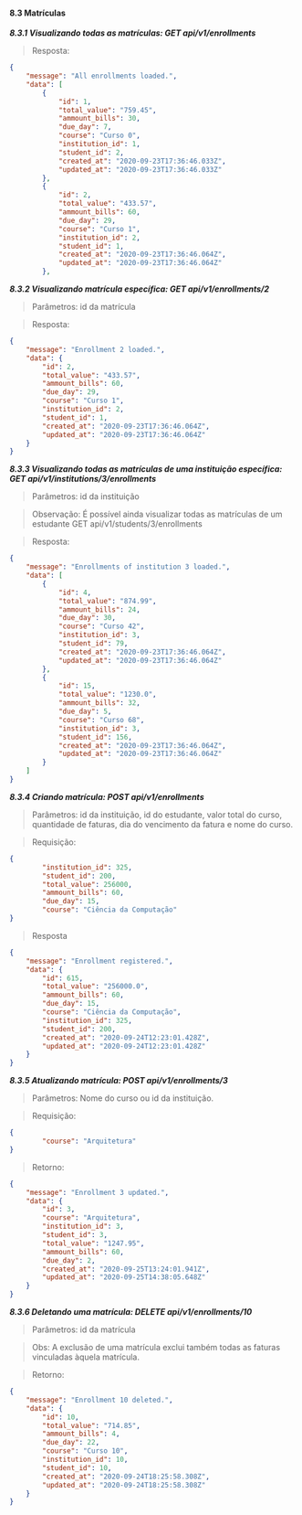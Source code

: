 #### 8.3 Matrículas

  ***8.3.1 Visualizando todas as matrículas: GET api/v1/enrollments***

>   Resposta: 

```json
{
    "message": "All enrollments loaded.",
    "data": [
        {
            "id": 1,
            "total_value": "759.45",
            "ammount_bills": 30,
            "due_day": 7,
            "course": "Curso 0",
            "institution_id": 1,
            "student_id": 2,
            "created_at": "2020-09-23T17:36:46.033Z",
            "updated_at": "2020-09-23T17:36:46.033Z"
        },
        {
            "id": 2,
            "total_value": "433.57",
            "ammount_bills": 60,
            "due_day": 29,
            "course": "Curso 1",
            "institution_id": 2,
            "student_id": 1,
            "created_at": "2020-09-23T17:36:46.064Z",
            "updated_at": "2020-09-23T17:36:46.064Z"
        },
```

  ***8.3.2 Visualizando matrícula específica: GET api/v1/enrollments/2***

>   Parâmetros: id da matrícula

>   Resposta:

```json
{
    "message": "Enrollment 2 loaded.",
    "data": {
        "id": 2,
        "total_value": "433.57",
        "ammount_bills": 60,
        "due_day": 29,
        "course": "Curso 1",
        "institution_id": 2,
        "student_id": 1,
        "created_at": "2020-09-23T17:36:46.064Z",
        "updated_at": "2020-09-23T17:36:46.064Z"
    }
}
```

  ***8.3.3 Visualizando todas as matrículas de uma instituição específica: GET api/v1/institutions/3/enrollments***

>   Parâmetros: id da instituição

>   Observação: É possível ainda visualizar todas as matrículas de um estudante GET api/v1/students/3/enrollments

>   Resposta:

```json
{
    "message": "Enrollments of institution 3 loaded.",
    "data": [
        {
            "id": 4,
            "total_value": "874.99",
            "ammount_bills": 24,
            "due_day": 30,
            "course": "Curso 42",
            "institution_id": 3,
            "student_id": 79,
            "created_at": "2020-09-23T17:36:46.064Z",
            "updated_at": "2020-09-23T17:36:46.064Z"
        },
        {
            "id": 15,
            "total_value": "1230.0",
            "ammount_bills": 32,
            "due_day": 5,
            "course": "Curso 68",
            "institution_id": 3,
            "student_id": 156,
            "created_at": "2020-09-23T17:36:46.064Z",
            "updated_at": "2020-09-23T17:36:46.064Z"
        }
    ]
}
```

  ***8.3.4 Criando matrícula: POST api/v1/enrollments***

>   Parâmetros: id da instituição, id do estudante, valor total do curso, quantidade de faturas,
>   dia do vencimento da fatura e nome do curso.

>   Requisição:

```json
{
        "institution_id": 325,
        "student_id": 200,
        "total_value": 256000,
        "ammount_bills": 60,
        "due_day": 15,
        "course": "Ciência da Computação"
}
```

>   Resposta

```json
{
    "message": "Enrollment registered.",
    "data": {
        "id": 615,
        "total_value": "256000.0",
        "ammount_bills": 60,
        "due_day": 15,
        "course": "Ciência da Computação",
        "institution_id": 325,
        "student_id": 200,
        "created_at": "2020-09-24T12:23:01.428Z",
        "updated_at": "2020-09-24T12:23:01.428Z"
    }
}
```

 ***8.3.5 Atualizando matrícula: POST api/v1/enrollments/3***

>   Parâmetros: Nome do curso ou id da instituição.

>   Requisição:

```json
{
        "course": "Arquitetura"
}
```

> Retorno:

```json
{
    "message": "Enrollment 3 updated.",
    "data": {
        "id": 3,
        "course": "Arquitetura",
        "institution_id": 3,
        "student_id": 3,
        "total_value": "1247.95",
        "ammount_bills": 60,
        "due_day": 2,
        "created_at": "2020-09-25T13:24:01.941Z",
        "updated_at": "2020-09-25T14:38:05.648Z"
    }
}
```

 ***8.3.6 Deletando uma matrícula: DELETE api/v1/enrollments/10***

>   Parâmetros: id da matrícula 

>   Obs: A exclusão de uma matrícula exclui também todas as faturas vinculadas àquela matrícula.

>   Retorno:

```json
{
    "message": "Enrollment 10 deleted.",
    "data": {
        "id": 10,
        "total_value": "714.85",
        "ammount_bills": 4,
        "due_day": 22,
        "course": "Curso 10",
        "institution_id": 10,
        "student_id": 10,
        "created_at": "2020-09-24T18:25:58.308Z",
        "updated_at": "2020-09-24T18:25:58.308Z"
    }
}
```
